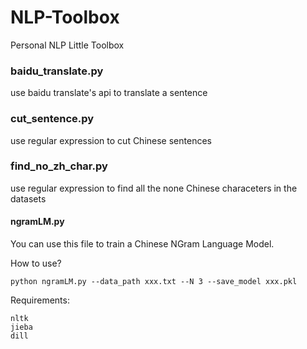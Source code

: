 # NLP-Toolbox
Personal NLP Little Toolbox

### baidu_translate.py

use baidu translate's api to translate a sentence

### cut_sentence.py

use regular expression to cut Chinese sentences

### find_no_zh_char.py

use regular expression to find all the none Chinese characeters in the datasets

#### ngramLM.py

You can use this file to train a Chinese NGram Language Model.

How to use?
```
python ngramLM.py --data_path xxx.txt --N 3 --save_model xxx.pkl
```
Requirements:
```
nltk
jieba
dill
```
